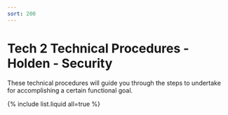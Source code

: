 ```yaml
---
sort: 200
---
```

# Tech 2 Technical Procedures - Holden - Security

These technical procedures will guide you through the steps to undertake for accomplishing a certain functional goal.

{% include list.liquid all=true %}
